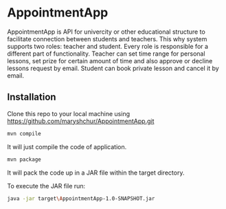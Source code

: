 # AppointmentApp
AppointmentApp is API for univercity or other educational structure to facilitate connection between students and teachers. This why system supports two roles: teacher and student. Every role is responsible for a different part of functionality. 
Teacher can set time range for personal lessons, set prize for certain amount of time and also approve or decline lessons request by email.
Student can book private lesson and cancel it by email. 

## Installation
Clone this repo to your local machine using https://github.com/maryshchur/AppointmentApp.git
```bash
mvn compile
```
It will just compile the code of application.

```bash
mvn package
```
It will pack the code up in a JAR file within the target directory.

To execute the JAR file run:
```bash
java -jar target\AppointmentApp-1.0-SNAPSHOT.jar
```
